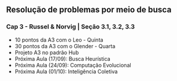## Resolução de problemas por meio de busca
### Cap 3 - Russel & Norvig | Seção 3.1, 3.2, 3.3


<p> 
  
- 10 pontos da A3 com o Leo - Quinta
- 30 pontos da A3 com o Glender - Quarta
- Projeto A3 no padrão Hub
- Próxima Aula (17/09): Busca Heurística
- Próxima Aula (24/09): Computação Evolucional
- Próxima Aula (01/10): Inteligência Coletiva
</p>

